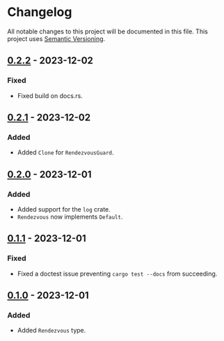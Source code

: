 # Changelog

All notable changes to this project will be documented in this file.
This project uses [Semantic Versioning](https://semver.org/spec/v2.0.0.html).

## [0.2.2] - 2023-12-02

### Fixed

- Fixed build on docs.rs.

## [0.2.1] - 2023-12-02

### Added

- Added `Clone` for `RendezvousGuard`.

## [0.2.0] - 2023-12-01

### Added

- Added support for the `log` crate.
- `Rendezvous` now implements `Default`.

## [0.1.1] - 2023-12-01

### Fixed

- Fixed a doctest issue preventing `cargo test --docs` from succeeding.

## [0.1.0] - 2023-12-01

### Added

- Added `Rendezvous` type.

[0.2.2]: https://github.com/sunsided/rendezvous-rs/releases/tag/0.2.2
[0.2.1]: https://github.com/sunsided/rendezvous-rs/releases/tag/0.2.1
[0.2.0]: https://github.com/sunsided/rendezvous-rs/releases/tag/0.2.0
[0.1.1]: https://github.com/sunsided/rendezvous-rs/releases/tag/0.1.1
[0.1.0]: https://github.com/sunsided/rendezvous-rs/releases/tag/0.1.0
